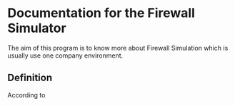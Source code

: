 # Documentation for the Firewall Simulator

The aim of this program is to know more about Firewall Simulation which is usually use one company environment.

## Definition 

According to 
